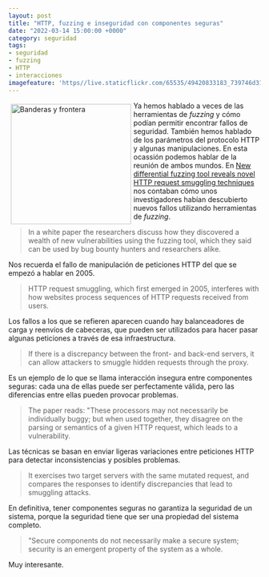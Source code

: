 ```yaml
---
layout: post
title: "HTTP, fuzzing e inseguridad con componentes seguras"
date: "2022-03-14 15:00:00 +0000"
category: seguridad
tags:
- seguridad
- fuzzing
- HTTP
- interacciones
imagefeature: 'https//live.staticflickr.com/65535/49420833183_739746d311.jpg'
---
```

<a href="https://flickr.com/photos/fernand0/49420833183/" title="Banderas y frontera "><img src="https//live.staticflickr.com/65535/49420833183_739746d311.jpg" alt="Banderas y frontera " width="240" style="float:left; margin:5px"></a>
Ya hemos hablado a veces de las herramientas de *fuzzing* y cómo podían permitir encontrar fallos de seguridad. También hemos hablado de los parámetros del protocolo HTTP y algunas manipulaciones.
En esta ocassión podemos hablar de la reunión de ambos mundos. En [New differential fuzzing tool reveals novel HTTP request smuggling techniques](https://portswigger.net/daily-swig/new-differential-fuzzing-tool-reveals-novel-http-request-smuggling-techniques) nos contaban cómo unos investigadores habían descubierto nuevos fallos utilizando herramientas de *fuzzing*.

> In a white paper the researchers discuss how they discovered a wealth of new vulnerabilities using the fuzzing tool, which they said can be used by bug bounty hunters and researchers alike.

Nos recuerda el fallo de manipulación de peticiones HTTP del que se empezó a hablar en 2005.

> HTTP request smuggling, which first emerged in 2005, interferes with how websites process sequences of HTTP requests received from users.

Los fallos a los que se refieren aparecen cuando hay balanceadores de carga y reenvíos de cabeceras, que pueden ser utilizados para hacer pasar algunas peticiones a través de esa infraestructura.

> If there is a discrepancy between the front- and back-end servers, it can allow attackers to smuggle hidden requests through the proxy.

Es un ejemplo de lo que se llama interacción insegura entre componentes seguras: cada una de ellas puede ser perfectamente válida, pero las diferencias entre ellas pueden provocar problemas.

> The paper reads: "These processors may not necessarily be individually buggy; but when used together, they disagree on the parsing or semantics of a given HTTP request, which leads to a vulnerability.

Las técnicas se basan en enviar ligeras variaciones entre peticiones HTTP para detectar inconsistencias y posibles problemas.

>  It exercises two target servers with the same mutated request, and compares the responses to identify discrepancies that lead to smuggling attacks.  

En definitiva, tener componentes seguras no garantiza la seguridad de un sistema, porque la seguridad tiene que ser una propiedad del sistema completo.

> "Secure components do not necessarily make a secure system; security is an
emergent property of the system as a whole.

Muy interesante.
